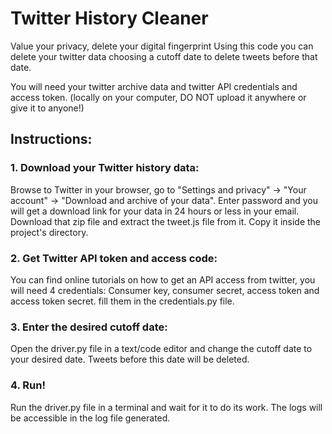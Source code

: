 # Twitter History Cleaner
Value your privacy, delete your digital fingerprint
Using this code you can delete your twitter data choosing a cutoff date to delete tweets before that date.

You will need your twitter archive data and twitter API credentials and access token. (locally on your computer, DO NOT upload it anywhere or give it to anyone!)

## Instructions:
### 1. Download your Twitter history data:
Browse to Twitter in your browser, go to "Settings and privacy" -> "Your account" -> "Download and archive of your data".
Enter password and you will get a download link for your data in 24 hours or less in your email. Download that zip file and extract the tweet.js file from it. Copy it inside the project's directory.

### 2. Get Twitter API token and access code:
You can find online tutorials on how to get an API access from twitter, you will need 4 credentials: Consumer key, consumer secret, access token and access token secret. fill them in the credentials.py file.

### 3. Enter the desired cutoff date:
Open the driver.py file in a text/code editor and change the cutoff date to your desired date. Tweets before this date will be deleted.

### 4. Run!
Run the driver.py file in a terminal and wait for it to do its work. The logs will be accessible in the log file generated.
